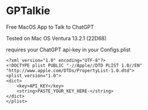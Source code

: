 # GPTalkie
Free MacOS App to Talk to ChatGPT

Tested on Mac OS Ventura 13.2.1 (22D68)

requires your ChatGPT api-key in your Configs.plist

```
<?xml version="1.0" encoding="UTF-8"?>
<!DOCTYPE plist PUBLIC "-//Apple//DTD PLIST 1.0//EN" "http://www.apple.com/DTDs/PropertyList-1.0.dtd">
<plist version="1.0">
<dict>
    <key>API_KEY</key>
    <string>PASTE_YOUR_KEY_HERE-</string>
</dict>
</plist>
```

